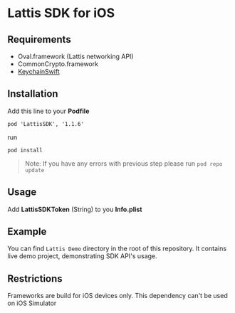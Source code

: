# Lattis SDK for iOS

## Requirements

* Oval.framework (Lattis networking API)
* CommonCrypto.framework
* [KeychainSwift](https://github.com/evgenyneu/keychain-swift.git)

## Installation

Add this line to your **Podfile**

`pod 'LattisSDK', '1.1.6'`

run

`pod install`

> Note:
If you have any errors with previous step please run
`pod repo update`

## Usage

Add **LattisSDKToken** (String) to you **Info.plist**

## Example
You can find `Lattis Demo` directory in the root of this repository. It contains live demo project, demonstrating SDK API's usage. 

## Restrictions

Frameworks are build for iOS devices only. This dependency can't be used on iOS Simulator

